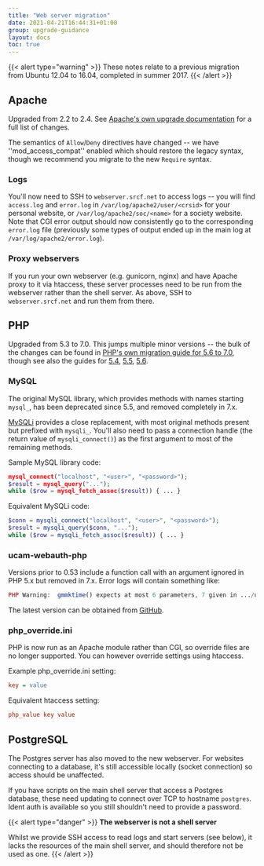 ```yaml
---
title: "Web server migration"
date: 2021-04-21T16:44:31+01:00
group: upgrade-guidance
layout: docs
toc: true
---
```


{{< alert type="warning" >}}
These notes relate to a previous migration from Ubuntu 12.04 to 16.04,
completed in summer 2017.
{{<  /alert >}}

## Apache

Upgraded from 2.2 to 2.4. See [Apache\'s own upgrade
documentation](https://httpd.apache.org/docs/2.4/upgrading.html) for a
full list of changes.

The semantics of `Allow`/`Deny` directives have changed \-- we have
\'\'mod\_access\_compat\'\' enabled which should restore the legacy
syntax, though we recommend you migrate to the new `Require` syntax.

### Logs

You\'ll now need to SSH to `webserver.srcf.net` to access logs \-- you
will find `access.log` and `error.log` in
`/var/log/apache2/user/<crsid>` for your personal website, or
`/var/log/apache2/soc/<name>` for a society website. Note that CGI error
output should now consistently go to the corresponding `error.log` file
(previously some types of output ended up in the main log at
`/var/log/apache2/error.log`).

### Proxy webservers

If you run your own webserver (e.g. gunicorn, nginx) and have Apache
proxy to it via htaccess, these server processes need to be run from the
webserver rather than the shell server. As above, SSH to
`webserver.srcf.net` and run them from there.

## PHP

Upgraded from 5.3 to 7.0. This jumps multiple minor versions \-- the
bulk of the changes can be found in [PHP\'s own migration guide for 5.6
to 7.0](https://secure.php.net/manual/en/migration70.php), though see
also the guides for
[5.4](https://secure.php.net/manual/en/migration54.php),
[5.5](https://secure.php.net/manual/en/migration55.php),
[5.6](https://secure.php.net/manual/en/migration56.php).

### MySQL

The original MySQL library, which provides methods with names starting
`mysql_`, has been deprecated since 5.5, and removed completely in 7.x.

[MySQLi](https://secure.php.net/manual/en/book.mysqli.php) provides a
close replacement, with most original methods present but prefixed with
`mysqli_`. You\'ll also need to pass a connection handle (the return
value of `mysqli_connect()`) as the first argument to most of the
remaining methods.

Sample MySQL library code:

```php
mysql_connect("localhost", "<user>", "<password>");
$result = mysql_query("...");
while ($row = mysql_fetch_assoc($result)) { ... }
```

Equivalent MySQLi code:

```php
$conn = mysqli_connect("localhost", "<user>", "<password>");
$result = mysqli_query($conn, "...");
while ($row = mysqli_fetch_assoc($result)) { ... }
```

### ucam-webauth-php

Versions prior to 0.53 include a function call with an argument ignored
in PHP 5.x but removed in 7.x. Error logs will contain something like:

```php
PHP Warning:  gmmktime() expects at most 6 parameters, 7 given in .../ucam_webauth.php on line 388
```

The latest version can be obtained from
[GitHub](https://github.com/cambridgeuniversity/ucam-webauth-php).

### php_override.ini

PHP is now run as an Apache module rather than CGI, so override files
are no longer supported. You can however override settings using
htaccess.

Example php\_override.ini setting:

```ini
key = value
```

Equivalent htaccess setting:

```ini
php_value key value
```

## PostgreSQL

The Postgres server has also moved to the new webserver. For websites
connecting to a database, it\'s still accessible locally (socket
connection) so access should be unaffected.

If you have scripts on the main shell server that access a Postgres
database, these need updating to connect over TCP to hostname
`postgres`. Ident auth is available so you still shouldn\'t need to
provide a password.

{{< alert type="danger" >}}
**The webserver is not a shell server**

Whilst we provide SSH access to read logs and start servers (see below),
it lacks the resources of the main shell server, and should therefore
not be used as one.
{{<  /alert >}}
